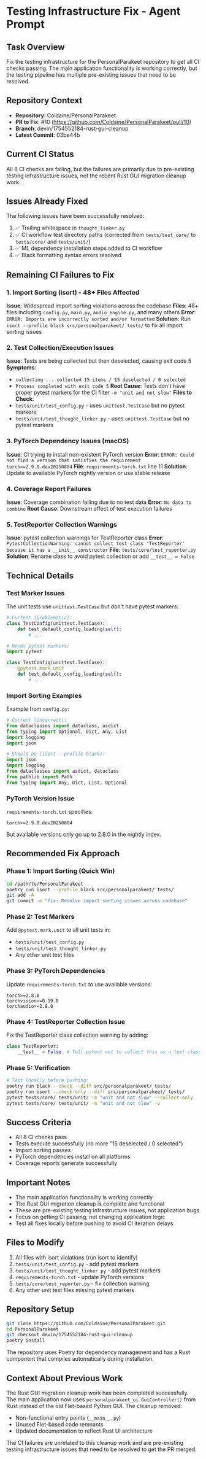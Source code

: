 # Testing Infrastructure Fix - Agent Prompt

## Task Overview
Fix the testing infrastructure for the PersonalParakeet repository to get all CI checks passing. The main application functionality is working correctly, but the testing pipeline has multiple pre-existing issues that need to be resolved.

## Repository Context
- **Repository**: Coldaine/PersonalParakeet  
- **PR to Fix**: #10 (https://github.com/Coldaine/PersonalParakeet/pull/10)
- **Branch**: devin/1754552184-rust-gui-cleanup
- **Latest Commit**: 03be44b

## Current CI Status
All 8 CI checks are failing, but the failures are primarily due to pre-existing testing infrastructure issues, not the recent Rust GUI migration cleanup work.

## Issues Already Fixed
The following issues have been successfully resolved:
1. ✅ Trailing whitespace in `thought_linker.py` 
2. ✅ CI workflow test directory paths (corrected from `tests/test_core/` to `tests/core/` and `tests/unit/`)
3. ✅ ML dependency installation steps added to CI workflow
4. ✅ Black formatting syntax errors resolved

## Remaining CI Failures to Fix

### 1. Import Sorting (isort) - 48+ Files Affected
**Issue**: Widespread import sorting violations across the codebase
**Files**: 48+ files including `config.py`, `main.py`, `audio_engine.py`, and many others
**Error**: `ERROR: Imports are incorrectly sorted and/or formatted`
**Solution**: Run `isort --profile black src/personalparakeet/ tests/` to fix all import sorting issues

### 2. Test Collection/Execution Issues
**Issue**: Tests are being collected but then deselected, causing exit code 5
**Symptoms**: 
- `collecting ... collected 15 items / 15 deselected / 0 selected`
- `Process completed with exit code 5`
**Root Cause**: Tests don't have proper pytest markers for the CI filter `-m "unit and not slow"`
**Files to Check**: 
- `tests/unit/test_config.py` - uses `unittest.TestCase` but no pytest markers
- `tests/unit/test_thought_linker.py` - uses `unittest.TestCase` but no pytest markers

### 3. PyTorch Dependency Issues (macOS)
**Issue**: CI trying to install non-existent PyTorch version
**Error**: `ERROR: Could not find a version that satisfies the requirement torch>=2.9.0.dev20250804`
**File**: `requirements-torch.txt` line 11
**Solution**: Update to available PyTorch nightly version or use stable release

### 4. Coverage Report Failures
**Issue**: Coverage combination failing due to no test data
**Error**: `No data to combine`
**Root Cause**: Downstream effect of test execution failures

### 5. TestReporter Collection Warnings
**Issue**: pytest collection warnings for TestReporter class
**Error**: `PytestCollectionWarning: cannot collect test class 'TestReporter' because it has a __init__ constructor`
**File**: `tests/core/test_reporter.py`
**Solution**: Rename class to avoid pytest collection or add `__test__ = False`

## Technical Details

### Test Marker Issues
The unit tests use `unittest.TestCase` but don't have pytest markers:
```python
# Current (problematic):
class TestConfig(unittest.TestCase):
    def test_default_config_loading(self):
        # ...

# Needs pytest markers:
import pytest

class TestConfig(unittest.TestCase):
    @pytest.mark.unit
    def test_default_config_loading(self):
        # ...
```

### Import Sorting Examples
Example from `config.py`:
```python
# Current (incorrect):
from dataclasses import dataclass, asdict
from typing import Optional, Dict, Any, List
import logging
import json

# Should be (isort --profile black):
import json
import logging
from dataclasses import asdict, dataclass
from pathlib import Path
from typing import Any, Dict, List, Optional
```

### PyTorch Version Issue
`requirements-torch.txt` specifies:
```
torch>=2.9.0.dev20250804
```
But available versions only go up to 2.8.0 in the nightly index.

## Recommended Fix Approach

### Phase 1: Import Sorting (Quick Win)
```bash
cd /path/to/PersonalParakeet
poetry run isort --profile black src/personalparakeet/ tests/
git add -A
git commit -m "fix: Resolve import sorting issues across codebase"
```

### Phase 2: Test Markers
Add `@pytest.mark.unit` to all unit tests in:
- `tests/unit/test_config.py`
- `tests/unit/test_thought_linker.py`
- Any other unit test files

### Phase 3: PyTorch Dependencies
Update `requirements-torch.txt` to use available versions:
```
torch>=2.8.0
torchvision>=0.19.0
torchaudio>=2.8.0
```

### Phase 4: TestReporter Collection Issue
Fix the TestReporter class collection warning by adding:
```python
class TestReporter:
    __test__ = False  # Tell pytest not to collect this as a test class
```

### Phase 5: Verification
```bash
# Test locally before pushing:
poetry run black --check --diff src/personalparakeet/ tests/
poetry run isort --check-only --diff src/personalparakeet/ tests/
pytest tests/core/ tests/unit/ -m "unit and not slow" --collect-only
pytest tests/core/ tests/unit/ -m "unit and not slow" -v
```

## Success Criteria
- All 8 CI checks pass
- Tests execute successfully (no more "15 deselected / 0 selected")
- Import sorting passes
- PyTorch dependencies install on all platforms
- Coverage reports generate successfully

## Important Notes
- The main application functionality is working correctly
- The Rust GUI migration cleanup is complete and functional
- These are pre-existing testing infrastructure issues, not application bugs
- Focus on getting CI passing, not changing application logic
- Test all fixes locally before pushing to avoid CI iteration delays

## Files to Modify
1. All files with isort violations (run isort to identify)
2. `tests/unit/test_config.py` - add pytest markers
3. `tests/unit/test_thought_linker.py` - add pytest markers  
4. `requirements-torch.txt` - update PyTorch versions
5. `tests/core/test_reporter.py` - fix collection warning
6. Any other unit test files missing pytest markers

## Repository Setup
```bash
git clone https://github.com/Coldaine/PersonalParakeet.git
cd PersonalParakeet
git checkout devin/1754552184-rust-gui-cleanup
poetry install
```

The repository uses Poetry for dependency management and has a Rust component that compiles automatically during installation.

## Context About Previous Work
The Rust GUI migration cleanup work has been completed successfully. The main application now uses `personalparakeet_ui.GuiController()` from Rust instead of the old Flet-based Python GUI. The cleanup removed:
- Non-functional entry points (`__main__.py`)
- Unused Flet-based code remnants
- Updated documentation to reflect Rust UI architecture

The CI failures are unrelated to this cleanup work and are pre-existing testing infrastructure issues that need to be resolved to get the PR merged.
